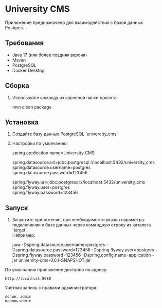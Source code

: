 # University CMS  

Приложение предназначено для взаимодействия с базой данных Postgres.  

## Требования  

- Java 17 (или более поздняя версия)  
- Maven  
- PostgreSQL  
- Docker Desktop

## Сборка  
1. Используйте команду из корневой папки проекта: 
 
	mvn clean package

## Установка  
1. Создайте базу данных PostgreSQL 'univercity_cms'  
2. Настройки по умолчанию:  

	spring.application.name=University CMS  

	spring.datasource.url=jdbc:postgresql://localhost:5432/university_cms  
	spring.datasource.username=postgres  
	spring.datasource.password=123456  

	spring.flyway.url=jdbc:postgresql://localhost:5432/university_cms  
	spring.flyway.user=postgres  
	spring.flyway.password=123456  

## Запуск
1. Запустите приложение, при необходимости указав параметры подключения к базе данных через командную строку из каталога 'target'.  
Например:  

	java -Dspring.datasource.username=postgres -Dspring.datasource.password=123456 -Dspring.flyway.user=postgres -Dspring.flyway.password=123456 -Dspring.config.name=application -jar university-cms-0.0.1-SNAPSHOT.jar

По умолчанию приложение доступно по адресу:  

	http://localhost:8080  
	
Учетная запись с правами администратора:

	логин: admin
	пароль:admin
